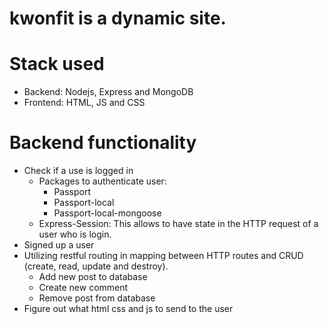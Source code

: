# kwonfit is a dynamic site.
# Stack used
  - Backend: Nodejs, Express and MongoDB
  - Frontend: HTML, JS and CSS
# Backend functionality
  - Check if a use is logged in
    - Packages to authenticate user:
      - Passport
      - Passport-local
      - Passport-local-mongoose
    - Express-Session: This allows to have state in the HTTP request of a user who is login.
  - Signed up a user
  - Utilizing restful routing in mapping between HTTP routes and CRUD (create, read, update and destroy).
    - Add new post to database
    - Create new comment
    - Remove post from database
  - Figure out what html css and js to send to the user
  
  
  
  
